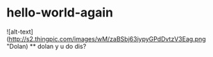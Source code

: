 # hello-world-again

![alt-text](http://s2.thingpic.com/images/wM/zaBSbj63iypyGPdDvtzV3Eag.png "Dolan)
** dolan y u do dis?
